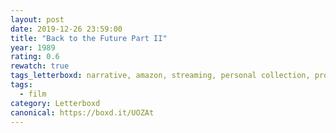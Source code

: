 ```yaml
---
layout: post 
date: 2019-12-26 23:59:00
title: "Back to the Future Part II"
year: 1989
rating: 0.6
rewatch: true
tags_letterboxd: narrative, amazon, streaming, personal collection, projector, philadelphia, leah
tags:
  - film
category: Letterboxd
canonical: https://boxd.it/UOZAt
---
```

